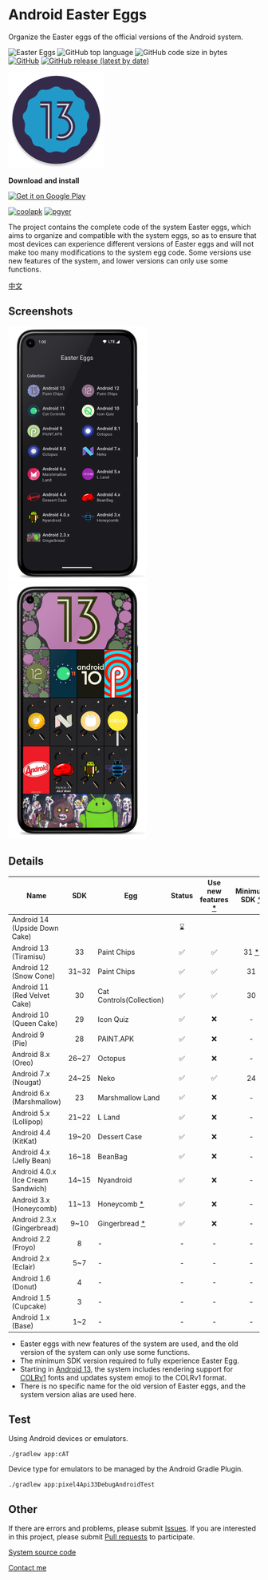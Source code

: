 # Android Easter Eggs

Organize the Easter eggs of the official versions of the Android system.

![Easter Eggs](https://img.shields.io/badge/Android-Easter%20Eggs-red?logo=android) ![GitHub top language](https://img.shields.io/github/languages/top/hushenghao/AndroidEasterEggs?logo=kotlin)
![GitHub code size in bytes](https://img.shields.io/github/languages/code-size/hushenghao/AndroidEasterEggs) [![GitHub](https://img.shields.io/github/license/hushenghao/AndroidEasterEggs)](https://github.com/hushenghao/AndroidEasterEggs/blob/master/LICENSE) [![GitHub release (latest by date)](https://img.shields.io/github/v/release/hushenghao/AndroidEasterEggs)](https://github.com/hushenghao/AndroidEasterEggs/releases)

![logo](./images/ic_launcher_round.png)

**Download and install**

<a href='https://play.google.com/store/apps/details?id=com.dede.android_eggs&utm_source=Github&pcampaignid=pcampaignidMKT-Other-global-all-co-prtnr-py-PartBadge-Mar2515-1'><img height='60' alt='Get it on Google Play' src='https://play.google.com/intl/en_us/badges/static/images/badges/en_badge_web_generic.png'/></a>
 
[![coolapk](https://img.shields.io/badge/Coolapk--4caf50?logo=android&style=for-the-badge)](https://www.coolapk.com/apk/com.dede.android_eggs) [![pgyer](https://img.shields.io/badge/Beta-Pgyer-1abc9c?logo=androidstudio&style=for-the-badge)](https://www.pgyer.com/eggs)

The project contains the complete code of the system Easter eggs, which aims to organize and compatible with the system eggs, so as to ensure that most devices can experience different versions of Easter eggs and will not make too many modifications to the system egg code. Some versions use new features of the system, and lower versions can only use some functions.

[中文](./README_zh.md)

## Screenshots
<img height="512" src="./fastlane/metadata/android/en-US/images/phoneScreenshots/3.png"/> <img height="512" src="./fastlane/metadata/android/en-US/images/phoneScreenshots/1.png"/>

## Details
| Name                               |  SDK  | Egg                           | Status | Use new features [*](#id_new_features) | Minimum SDK [*](#id_full_egg_mini_sdk) |
|------------------------------------|:-----:|-------------------------------|:------:|:--------------------------------------:|:--------------------------------------:|
| Android 14 (Upside Down Cake)      |       |                               |   ⌛️   |                                        |                                        |
| Android 13 (Tiramisu)              |  33   | Paint Chips                   |   ✅    |                   ✅                    |     31 [*](#id_color_vector_fonts)     |
| Android 12 (Snow Cone)             | 31~32 | Paint Chips                   |   ✅    |                   ✅                    |                   31                   |
| Android 11 (Red Velvet Cake)       |  30   | Cat Controls(Collection)      |   ✅    |                   ✅                    |                   30                   |
| Android 10 (Queen Cake)            |  29   | Icon Quiz                     |   ✅    |                   ❌                    |                   -                    |
| Android 9 (Pie)                    |  28   | PAINT.APK                     |   ✅    |                   ❌                    |                   -                    |
| Android 8.x (Oreo)                 | 26~27 | Octopus                       |   ✅    |                   ❌                    |                   -                    |
| Android 7.x (Nougat)               | 24~25 | Neko                          |   ✅    |                   ✅                    |                   24                   |
| Android 6.x (Marshmallow)          |  23   | Marshmallow Land              |   ✅    |                   ❌                    |                   -                    |
| Android 5.x (Lollipop)             | 21~22 | L Land                        |   ✅    |                   ❌                    |                   -                    |
| Android 4.4 (KitKat)               | 19~20 | Dessert Case                  |   ✅    |                   ❌                    |                   -                    |
| Android 4.x (Jelly Bean)           | 16~18 | BeanBag                       |   ✅    |                   ❌                    |                   -                    |
| Android 4.0.x (Ice Cream Sandwich) | 14~15 | Nyandroid                     |   ✅    |                   ❌                    |                   -                    |
| Android 3.x (Honeycomb)            | 11~13 | Honeycomb [*](#id_egg_name)   |   ✅    |                   ❌                    |                   -                    |
| Android 2.3.x (Gingerbread)        | 9~10  | Gingerbread [*](#id_egg_name) |   ✅    |                   ❌                    |                   -                    |
| Android 2.2 (Froyo)                |   8   | -                             |   -    |                   -                    |                   -                    |
| Android 2.x (Eclair)               |  5~7  | -                             |   -    |                   -                    |                   -                    |
| Android 1.6 (Donut)                |   4   | -                             |   -    |                   -                    |                   -                    |
| Android 1.5 (Cupcake)              |   3   | -                             |   -    |                   -                    |                   -                    |
| Android 1.x (Base)                 |  1~2  | -                             |   -    |                   -                    |                   -                    |

* <span id='id_new_features'>Easter eggs with new features of the system are used, and the old version of the system can only use some functions.</span>
* <span id='id_full_egg_mini_sdk'>The minimum SDK version required to fully experience Easter Egg.</span>
* <span id='id_color_vector_fonts'>Starting in [Android 13](https://developer.android.google.cn/about/versions/13/features#color-vector-fonts), the system includes rendering support for [COLRv1](https://developer.chrome.com/blog/colrv1-fonts/) fonts and updates system emoji to the COLRv1 format.</span>
* <span id='id_egg_name'>There is no specific name for the old version of Easter eggs, and the system version alias are used here.</span>

## Test

Using Android devices or emulators.
```shell
./gradlew app:cAT
```

Device type for emulators to be managed by the Android Gradle Plugin.

```shell
./gradlew app:pixel4Api33DebugAndroidTest
```

## Other

If there are errors and problems, please submit [Issues](https://github.com/hushenghao/AndroidEasterEggs/issues). If you are interested in this project, please submit [Pull requests](https://github.com/hushenghao/AndroidEasterEggs/pulls) to participate.

[System source code](https://github.com/aosp-mirror/platform_frameworks_base)

[Contact me](mailto:dede.hu@qq.com)

